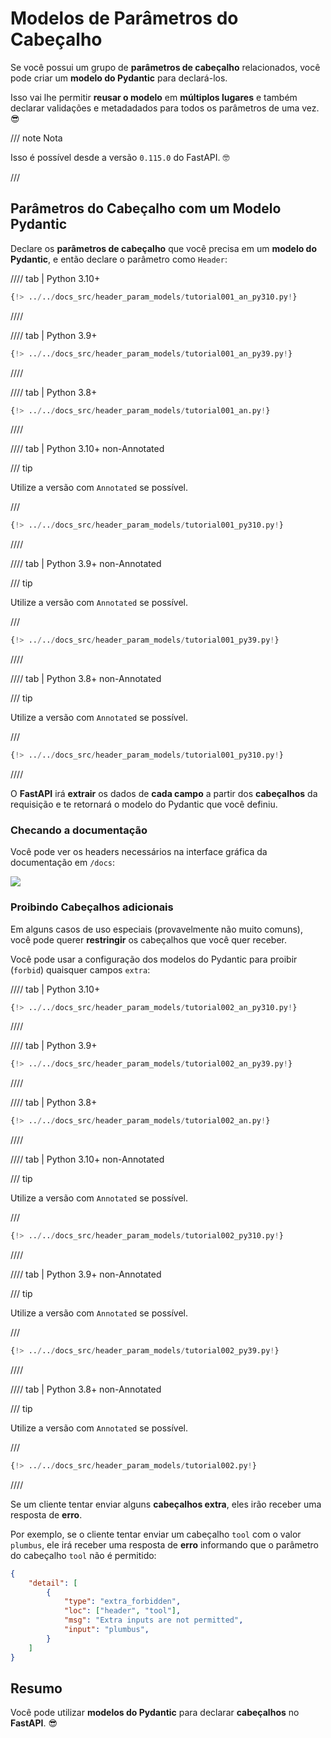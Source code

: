 # Modelos de Parâmetros do Cabeçalho

Se você possui um grupo de **parâmetros de cabeçalho** relacionados, você pode criar um **modelo do Pydantic** para declará-los.

Isso vai lhe permitir **reusar o modelo** em **múltiplos lugares** e também declarar validações e metadadados para todos os parâmetros de uma vez. 😎

/// note Nota

Isso é possível desde a versão `0.115.0` do FastAPI. 🤓

///

## Parâmetros do Cabeçalho com um Modelo Pydantic

Declare os **parâmetros de cabeçalho** que você precisa em um **modelo do Pydantic**, e então declare o parâmetro como `Header`:

//// tab | Python 3.10+

```Python hl_lines="9-14  18"
{!> ../../docs_src/header_param_models/tutorial001_an_py310.py!}
```

////

//// tab | Python 3.9+

```Python hl_lines="9-14  18"
{!> ../../docs_src/header_param_models/tutorial001_an_py39.py!}
```

////

//// tab | Python 3.8+

```Python hl_lines="10-15  19"
{!> ../../docs_src/header_param_models/tutorial001_an.py!}
```

////

//// tab | Python 3.10+ non-Annotated

/// tip

Utilize a versão com `Annotated` se possível.

///

```Python hl_lines="7-12  16"
{!> ../../docs_src/header_param_models/tutorial001_py310.py!}
```

////

//// tab | Python 3.9+ non-Annotated

/// tip

Utilize a versão com `Annotated` se possível.

///

```Python hl_lines="9-14  18"
{!> ../../docs_src/header_param_models/tutorial001_py39.py!}
```

////

//// tab | Python 3.8+ non-Annotated

/// tip

Utilize a versão com `Annotated` se possível.

///

```Python hl_lines="7-12  16"
{!> ../../docs_src/header_param_models/tutorial001_py310.py!}
```

////

O **FastAPI** irá **extrair** os dados de **cada campo** a partir dos **cabeçalhos** da requisição e te retornará o modelo do Pydantic que você definiu.

### Checando a documentação

Você pode ver os headers necessários na interface gráfica da documentação em `/docs`:

<div class="screenshot">
<img src="/img/tutorial/header-param-models/image01.png">
</div>

### Proibindo Cabeçalhos adicionais

Em alguns casos de uso especiais (provavelmente não muito comuns), você pode querer **restringir** os cabeçalhos que você quer receber.

Você pode usar a configuração dos modelos do Pydantic para proibir (`forbid`) quaisquer campos `extra`:

//// tab | Python 3.10+

```Python hl_lines="10"
{!> ../../docs_src/header_param_models/tutorial002_an_py310.py!}
```

////

//// tab | Python 3.9+

```Python hl_lines="10"
{!> ../../docs_src/header_param_models/tutorial002_an_py39.py!}
```

////

//// tab | Python 3.8+

```Python hl_lines="11"
{!> ../../docs_src/header_param_models/tutorial002_an.py!}
```

////

//// tab | Python 3.10+ non-Annotated

/// tip

Utilize a versão com `Annotated` se possível.

///

```Python hl_lines="8"
{!> ../../docs_src/header_param_models/tutorial002_py310.py!}
```

////

//// tab | Python 3.9+ non-Annotated

/// tip

Utilize a versão com `Annotated` se possível.

///

```Python hl_lines="10"
{!> ../../docs_src/header_param_models/tutorial002_py39.py!}
```

////

//// tab | Python 3.8+ non-Annotated

/// tip

Utilize a versão com `Annotated` se possível.

///

```Python hl_lines="10"
{!> ../../docs_src/header_param_models/tutorial002.py!}
```

////

Se um cliente tentar enviar alguns **cabeçalhos extra**, eles irão receber uma resposta de **erro**.

Por exemplo, se o cliente tentar enviar um cabeçalho `tool` com o valor `plumbus`, ele irá receber uma resposta de **erro** informando que o parâmetro do cabeçalho `tool` não é permitido:

```json
{
    "detail": [
        {
            "type": "extra_forbidden",
            "loc": ["header", "tool"],
            "msg": "Extra inputs are not permitted",
            "input": "plumbus",
        }
    ]
}
```

## Resumo

Você pode utilizar **modelos do Pydantic** para declarar **cabeçalhos** no **FastAPI**. 😎

